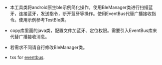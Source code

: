 * 本工具类将android原生ble示例简化操作，使用BleManager类进行扫描蓝牙，连接蓝牙，发送指令，断开蓝牙等操作。使用EventBus代替广播接收指令。使用示例参考TestBle类。

* copy库里面的java类，配置文件加蓝牙、定位权限。需要引入EventBus库来代替广播接收消息。

* 若需求不同请自行修改BleManager类。

* txs for [eventbus](https://github.com/greenrobot/EventBus).
